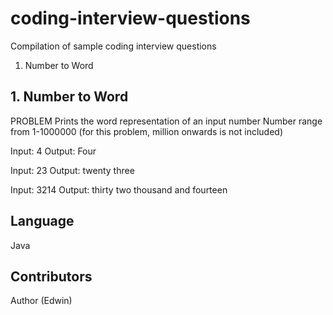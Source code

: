 # coding-interview-questions

Compilation of sample coding interview questions 

1. Number to Word

## 1. Number to Word

PROBLEM
Prints the word representation of an input number
Number range from 1-1000000 (for this problem, million onwards is not included)

Input: 4
Output: Four

Input: 23
Output: twenty three

Input: 3214
Output: thirty two thousand and fourteen

## Language

Java

## Contributors

Author (Edwin)
